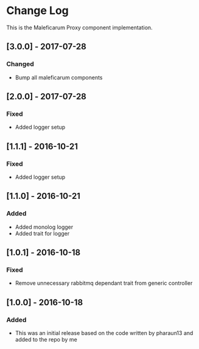 # Change Log
This is the Maleficarum Proxy component implementation. 

## [3.0.0] - 2017-07-28
### Changed
- Bump all maleficarum components

## [2.0.0] - 2017-07-28
### Fixed
- Added logger setup

## [1.1.1] - 2016-10-21
### Fixed
- Added logger setup

## [1.1.0] - 2016-10-21
### Added
- Added monolog logger
- Added trait for logger

## [1.0.1] - 2016-10-18
### Fixed
- Remove unnecessary rabbitmq dependant trait from generic controller

## [1.0.0] - 2016-10-18
### Added
- This was an initial release based on the code written by pharaun13 and added to the repo by me
